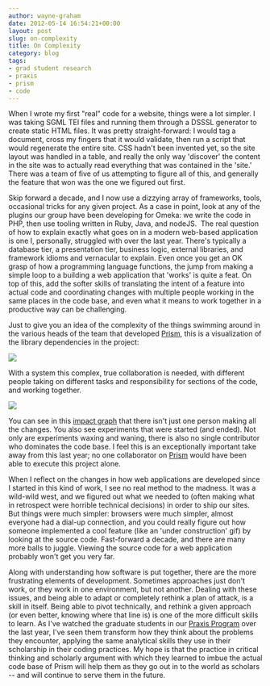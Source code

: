 ```yaml
---
author: wayne-graham
date: 2012-05-14 16:54:21+00:00
layout: post
slug: on-complexity
title: On Complexity
category: blog
tags:
- grad student research
- praxis
- prism
- code
---
```


When I wrote my first "real" code for a website, things were a lot simpler. I was taking SGML TEI files and running them through a DSSSL generator to create static HTML files. It was pretty straight-forward: I would tag a document, cross my fingers that it would validate, then run a script that would regenerate the entire site. CSS hadn't been invented yet, so the site layout was handled in a table, and really the only way 'discover' the content in the site was to actually read everything that was contained in the 'site.' There was a team of five of us attempting to figure all of this, and generally the feature that won was the one we figured out first.

Skip forward a decade, and I now use a dizzying array of frameworks, tools, occasional tricks for any given project. As a case in point, look at any of the plugins our group have been developing for Omeka: we write the code in PHP, then use tooling written in Ruby, Java, and nodeJS.  The real question of how to explain exactly what goes on in a modern web-based application is one I, personally, struggled with over the last year. There's typically a database tier, a presentation tier, business logic, external libraries, and framework idioms and vernacular to explain. Even once you get an OK grasp of how a programming language functions, the jump from making a simple loop to a building a web application that 'works' is quite a feat. On top of this, add the softer skills of translating the intent of a feature into actual code and coordinating changes with multiple people working in the same places in the code base, and even what it means to work together in a productive way can be challenging.

Just to give you an idea of the complexity of the things swimming around in the various heads of the team that developed [Prism](http://prism.scholarslab.org), this is a visualization of the library dependencies in the project:

[![](http://static.scholarslab.org/wp-content/uploads/2012/05/gem_graph1-300x30.png)](http://static.scholarslab.org/wp-content/uploads/2012/05/gem_graph1.png)

With a system this complex, true collaboration is needed, with different people taking on different tasks and responsibility for sections of the code, and working together.




[![](http://static.scholarslab.org/wp-content/uploads/2012/05/impact-300x176.png)](http://static.scholarslab.org/wp-content/uploads/2012/05/impact.png)

You can see in this [impact graph](https://github.com/scholarslab/prism/graphs/impact) that there isn't just one person making all the changes. You also see experiments that were started (and ended). Not only are experiments waxing and waning, there is also no single contributor who dominates the code base. I feel this is an exceptionally important take away from this last year; no one collaborator on [Prism](http://prism.scholarslab.org) would have been able to execute this project alone.

When I reflect on the changes in how web applications are developed since I started in this kind of work, I see no real method to the madness. It was a wild-wild west, and we figured out what we needed to (often making what in retrospect were horrible technical decisions) in order to ship our sites. But things were much simpler: browsers were much simpler, almost everyone had a dial-up connection, and you could really figure out how someone implemented a cool feature (like an 'under construction' gif) by looking at the source code. Fast-forward a decade, and there are many more balls to juggle. Viewing the source code for a web application probably won't get you very far.

Along with understanding how software is put together, there are the more frustrating elements of development. Sometimes approaches just don't work, or they work in one environment, but not another. Dealing with these issues, and being able to adapt or completely rethink a plan of attack, is a skill in itself. Being able to pivot technically, and rethink a given approach (or even better, knowing where that line is) is one of the more difficult skills to learn. As I've watched the graduate students in our [Praxis Program](http://praxis.scholarslab.org) over the last year, I've seen them transform how they think about the problems they encounter, applying the same analytical skills they use in their scholarship in their coding practices. My hope is that the practice in critical thinking and scholarly argument with which they learned to imbue the actual code base of Prism will help them as they go out in to the world as scholars -- and will continue to serve them in the future.


